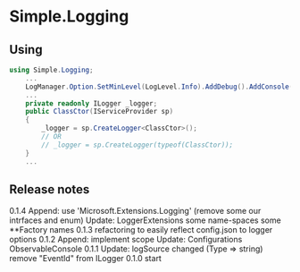 # Simple.Logging


##	Using
```cs
using Simple.Logging;
	...
	LogManager.Option.SetMinLevel(LogLevel.Info).AddDebug().AddConsole();
	...
	private readonly ILogger _logger;
	public ClassCtor(IServiceProvider sp)
	{
		_logger = sp.CreateLogger<ClassCtor>();
		// OR
		// _logger = sp.CreateLogger(typeof(ClassCtor));
	}
	...
```

##  Release notes
0.1.4
	Append:
		use 'Microsoft.Extensions.Logging' (remove some our intrfaces and enum)
	Update:
		LoggerExtensions
		some name-spaces
		some **Factory names
0.1.3
	refactoring to easily reflect config.json to logger options
0.1.2
	Append:
		implement scope
	Update:
		Configurations
		ObservableConsole
0.1.1
	Update:
		logSource changed (Type => string)
		remove "EventId" from ILogger
0.1.0
	start

